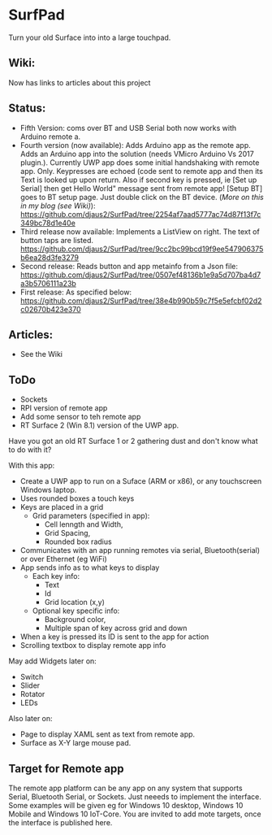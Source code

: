 # SurfPad
Turn your old Surface into into a large touchpad.

## Wiki: 
Now has links to articles about this project

## Status:
- Fifth Version: coms over BT and USB Serial both now works with Arduino remote a.
- Fourth version (now available): Adds Arduino app as the remote app. Adds an Arduino app into the solution (needs VMicro Arduino Vs 2017 plugin.). Currently UWP app does some initial handshaking with remote app. Only. Keypresses are echoed (code sent to remote app and then its Text is looked up upon return. Also if second key is pressed, ie [Set up Serial] then get Hello World" message sent from remote app! [Setup BT] goes to BT setup page. Just double click on the BT device. (*More on this in my blog (see Wiki)*): https://github.com/djaus2/SurfPad/tree/2254af7aad5777ac74d87f13f7c349bc78d1e40e
- Third release now available: Implements a ListView on right. The text of button taps are listed.
https://github.com/djaus2/SurfPad/tree/9cc2bc99bcd19f9ee547906375b6ea28d3fe3279
- Second release: Reads button and app metainfo from a Json file: https://github.com/djaus2/SurfPad/tree/0507ef48136b1e9a5d707ba4d7a3b5706111a23b
- First release: As specified below:
https://github.com/djaus2/SurfPad/tree/38e4b990b59c7f5e5efcbf02d2c02670b423e370

## Articles:
- See the Wiki

## ToDo
- Sockets
- RPI version of remote app
- Add some sensor to teh remote app
- RT Surface 2 (Win 8.1) version of the UWP app.

Have you got an old RT Surface 1 or 2 gathering dust and don't know what to do with it?

With this app:
- Create a UWP app to run on a Suface (ARM or x86), or any touchscreen Windows laptop.
- Uses rounded boxes a touch keys
- Keys are placed in a grid
  - Grid parameters (specified in app): 
      - Cell lenngth and Width, 
      - Grid Spacing, 
      - Rounded box radius
- Communicates with an app running remotes via serial, Bluetooth(serial) or over Ethernet (eg WiFi)
- App sends info as to what keys to display 
  - Each key info:
    - Text
    - Id
    - Grid location (x,y)
  - Optional key specific info:
    - Background color, 
    - Multiple span of key across grid and down
- When a key is pressed its ID is sent to the app for action
- Scrolling textbox to display remote app info

May add Widgets later on:
- Switch
- Slider
- Rotator
- LEDs

Also later on:
- Page to display XAML sent as text from remote app.
- Surface as X-Y large mouse pad.

## Target for Remote app
The remote app platform can be any app on any system that supports Serial, Bluetooth Serial, or Sockets. Just neeeds to implement the interface. Some examples will be given eg for Windows 10 desktop, Windows 10 Mobile and Windows 10 IoT-Core. You are invited to add mote targets, once the interface is published here.
